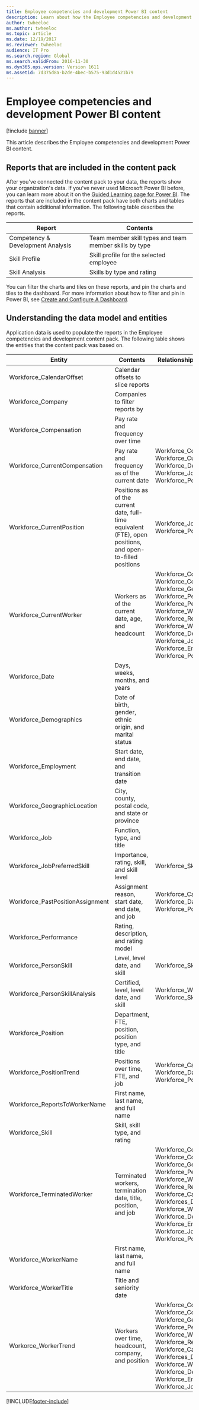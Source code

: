 ```yaml
---
title: Employee competencies and development Power BI content
description: Learn about how the Employee competencies and development Power BI content, including how to understand the data model and entities.
author: twheeloc
ms.author: twheeloc
ms.topic: article
ms.date: 12/19/2017
ms.reviewer: twheeloc
audience: IT Pro
ms.search.region: Global
ms.search.validFrom: 2016-11-30
ms.dyn365.ops.version: Version 1611
ms.assetid: 7d375d8a-b2de-4bec-b575-93d1d4521b79
---
```


# Employee competencies and development Power BI content

[!include [banner](../includes/banner.md)]

This article describes the Employee competencies and development Power BI content. 

## Reports that are included in the content pack

After you've connected the content pack to your data, the reports show your organization's data. If you've never used Microsoft Power BI before, you can learn more about it on the [Guided Learning page for Power BI](https://powerbi.microsoft.com/guided-learning/?WT.mc_id=PBIService_GetData). The reports that are included in the content pack have both charts and tables that contain additional information. The following table describes the reports.

| Report                            | Contents                                               |
|-----------------------------------|--------------------------------------------------------|
| Competency & Development Analysis | Team member skill types and team member skills by type |
| Skill Profile                     | Skill profile for the selected employee                |
| Skill Analysis                    | Skills by type and rating                              |

You can filter the charts and tiles on these reports, and pin the charts and tiles to the dashboard. For more information about how to filter and pin in Power BI, see [Create and Configure A Dashboard](https://powerbi.microsoft.com/guided-learning/powerbi-learning-4-2-create-configure-dashboards).

## Understanding the data model and entities
Application data is used to populate the reports in the Employee competencies and development content pack. The following table shows the entities that the content pack was based on.

| Entity                            | Contents                                                                                                   | Relationships with other entities |
|-----------------------------------|------------------------------------------------------------------------------------------------------------|-----------------------------------|
| Workforce\_CalendarOffset         | Calendar offsets to slice reports                                                                          | |
| Workforce\_Company                | Companies to filter reports by                                                                             | |
| Workforce\_Compensation           | Pay rate and frequency over time                                                                           | |
| Workforce\_CurrentCompensation    | Pay rate and frequency as of the current date                                                              | Workforce\_Company, Workforce\_CurrentCompensation, Workforce\_Demographics, Workforce\_Job, Workforce\_Position |
| Workforce\_CurrentPosition        | Positions as of the current date, full-time equivalent (FTE), open positions, and open-to-filled positions | Workforce\_Job Workforce\_Position |
| Workforce\_CurrentWorker          | Workers as of the current date, age, and headcount                                                         | Workforce\_Company Workforce\_Compensation, Workforce\_GeographicLocation, Workforce\_Performance, Workforce\_PersonSkill, Workforce\_WorkerName, Workforce\_ReportsToWorkerName, Workforce\_WorkerTitle, Workforce\_Demographics, Workforce\_Job, Workforce\_Employment, Workforce\_Position |
| Workforce\_Date                   | Days, weeks, months, and years                                                                             | |
| Workforce\_Demographics           | Date of birth, gender, ethnic origin, and marital status                                                   | |
| Workforce\_Employment             | Start date, end date, and transition date                                                                  | |
| Workforce\_GeographicLocation     | City, county, postal code, and state or province                                                           | |
| Workforce\_Job                    | Function, type, and title                                                                                  | |
| Workforce\_JobPreferredSkill      | Importance, rating, skill, and skill level                                                                 | Workforce\_Skill, Workforce\_Job |
| Workforce\_PastPositionAssignment | Assignment reason, start date, end date, and job                                                           | Workforce\_CalendarOffset, Workforce\_Date, Workforce\_Job, Workforce\_Position |
| Workforce\_Performance            | Rating, description, and rating model                                                                      | |
| Workforce\_PersonSkill            | Level, level date, and skill                                                                               | Workforce\_Skill |
| Workforce\_PersonSkillAnalysis    | Certified, level, level date, and skill                                                                    | Workforce\_WorkerName, Workforce\_Skill |
| Workforce\_Position               | Department, FTE, position, position type, and title                                                        | |
| Workforce\_PositionTrend          | Positions over time, FTE, and job                                                                          | Workforce\_CalendarOffset, Workforce\_Date, Workforce\_Job, Workforce\_Position |
| Workforce\_ReportsToWorkerName    | First name, last name, and full name                                                                       | |
| Workforce\_Skill                  | Skill, skill type, and rating                                                                              | |
| Workforce\_TerminatedWorker       | Terminated workers, termination date, title, position, and job                                             | Workforce\_Company, Workforce\_Compensation, Workforce\_GeographicLocation, Workforce\_Performance, Workforce\_WorkerName, Workforce\_ReportsToWorkerName, Workforce\_CalendarOffset, Workforces\_Date, Workforce\_WorkerTitle, Workforce\_Demographics, Workforce\_Employment, Workforce\_Job, Workforce\_Position |
| Workforce\_WorkerName             | First name, last name, and full name                                                                       | |
| Workforce\_WorkerTitle            | Title and seniority date                                                                                   | |
| Workorce\_WorkerTrend             | Workers over time, headcount, company, and position                                                        | Workforce\_Company, Workforce\_Compensation, Workforce\_GeographicLocation, Workforce\_Performance, Workforce\_WorkerName, Workforce\_ReportsToWorkerName, Workforce\_CalendarOffset, Workforces\_Date, Workforce\_WorkerTitle, Workforce\_Demographics, Workforce\_Employment, Workforce\_Job |


[!INCLUDE[footer-include](../../../includes/footer-banner.md)]
